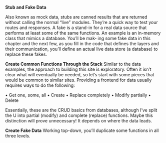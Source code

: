 **Stub and Fake Data**

Also known as mock data, stubs are canned results that are returned without calling
the normal “live” modules. They’re a quick way to test your routes and responses.
A fake is a stand-in for a real data source that performs at least some of the same
functions. An example is an in-memory class that mimics a database. You’ll be mak‐
ing some fake data in this chapter and the next few, as you fill in the code that defines
the layers and their communication, you’ll define an actual live data
store (a database) to replace these fakes.

**Create Common Functions Through the Stack**
Similar to the data examples, the approach to building this site is exploratory. Often it
isn’t clear what will eventually be needed, so let’s start with some pieces that would be
common to similar sites. Providing a frontend for data usually requires ways to do
the following:

• Get one, some, all
• Create
• Replace completely
• Modify partially
• Delete


Essentially, these are the CRUD basics from databases, although I’ve split the U into
partial (modify) and complete (replace) functions. Maybe this distinction will prove
unnecessary! It depends on where the data leads.

**Create Fake Data**
Working top-down, you’ll duplicate some functions in all three levels.